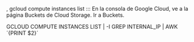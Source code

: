 ,
gcloud compute instances list
:::
En la consola de Google Cloud, ve a la página Buckets de Cloud Storage. Ir a Buckets.

GCLOUD COMPUTE INSTANCES LIST | -I GREP INTERNAL_IP | AWK ´{PRINT $2}´